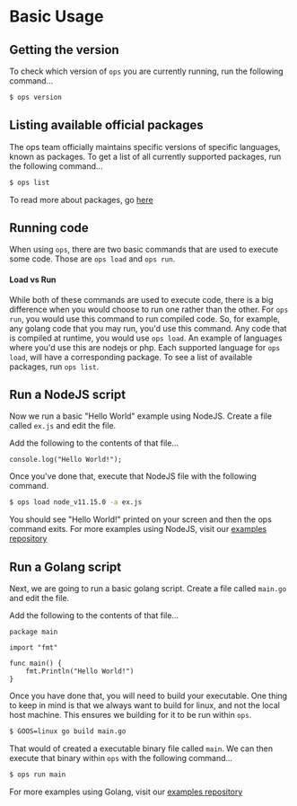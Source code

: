 Basic Usage
================

## Getting the version
To check which version of `ops` you are currently running, run the following
command...

```sh
$ ops version
```

## Listing available official packages
The ops team officially maintains specific versions of specific languages,
known as packages. To get a list of all currently supported packages, run the
following command...

```sh
$ ops list
```

To read more about packages, go [here](packages.md)

## Running code

When using `ops`, there are two basic commands that are used to execute some
code. Those are `ops load` and `ops run`.

#### Load vs Run
While both of these commands are used to execute code, there is a big
difference when you would choose to run one rather than the other. For `ops
run`, you would use this command to run compiled code. So, for example, any
golang code that you may run, you'd use this command. Any code that is
compiled at runtime, you would use `ops load`. An example of languages where
you'd use this are nodejs or php. Each supported language for `ops load`, will
have a corresponding package. To see a list of available packages, run `ops
list`.

## Run a NodeJS script

Now we run a basic "Hello World" example using NodeJS. Create a file called
`ex.js` and edit the file.

Add the following to the contents of that file...

```node
console.log("Hello World!");
```

Once you've done that, execute that NodeJS file with the following command.

```sh
$ ops load node_v11.15.0 -a ex.js
```

You should see "Hello World!" printed on your screen and then the ops command
exits. For more examples using NodeJS, visit our [examples
repository](https://github.com/nanovms/ops-examples/tree/master/nodejs)

## Run a Golang script

Next, we are going to run a basic golang script. Create a file called
`main.go` and edit the file.

Add the following to the contents of that file...

```golang
package main

import "fmt"

func main() {
	fmt.Println("Hello World!")
}
```

Once you have done that, you will need to build your executable. One thing to
keep in mind is that we always want to build for linux, and not the local host
machine. This ensures we building for it to be run within `ops`.

```sh
$ GOOS=linux go build main.go
```

That would of created a executable binary file called `main`. We can then
execute that binary within `ops` with the following command...

```sh
$ ops run main
```

For more examples using Golang, visit our [examples
repository](https://github.com/nanovms/ops-examples/tree/master/golang)
